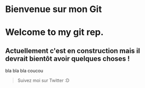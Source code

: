 # Bienvenue sur mon Git
# Welcome to my git rep.

## Actuellement c'est en construction mais il devrait bientôt avoir quelques choses !
bla bla bla coucou

>Suivez moi sur Twitter :D

